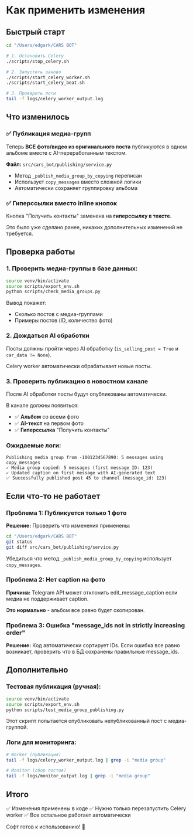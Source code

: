 # Как применить изменения

## Быстрый старт

```bash
cd "/Users/edgark/CARS BOT"

# 1. Остановить Celery
./scripts/stop_celery.sh

# 2. Запустить заново
./scripts/start_celery_worker.sh
./scripts/start_celery_beat.sh

# 3. Проверить логи
tail -f logs/celery_worker_output.log
```

## Что изменилось

### ✅ Публикация медиа-групп
Теперь **ВСЕ фото/видео из оригинального поста** публикуются в одном альбоме вместе с AI-переработанным текстом.

**Файл:** `src/cars_bot/publishing/service.py`
- Метод `_publish_media_group_by_copying` переписан
- Использует `copy_messages` вместо сложной логики
- Автоматически сохраняет группировку альбома

### ✅ Гиперссылки вместо inline кнопок
Кнопка "Получить контакты" заменена на **гиперссылку в тексте**.

Это было уже сделано ранее, никаких дополнительных изменений не требуется.

## Проверка работы

### 1. Проверить медиа-группы в базе данных:
```bash
source venv/bin/activate
source scripts/export_env.sh
python scripts/check_media_groups.py
```

Вывод покажет:
- Сколько постов с медиа-группами
- Примеры постов (ID, количество фото)

### 2. Дождаться AI обработки
Посты должны пройти через AI обработку (`is_selling_post = True` и `car_data != None`).

Celery worker автоматически обрабатывает новые посты.

### 3. Проверить публикацию в новостном канале
После AI обработки посты будут опубликованы автоматически.

В канале должны появиться:
- ✅ **Альбом** со всеми фото
- ✅ **AI-текст** на первом фото
- ✅ **Гиперссылка** "Получить контакты"

### Ожидаемые логи:
```
Publishing media group from -1001234567890: 5 messages using copy_messages
✓ Media group copied: 5 messages (first message ID: 123)
✓ Updated caption on first message with AI-generated text
✅ Successfully published post 45 to channel (message_id: 123)
```

## Если что-то не работает

### Проблема 1: Публикуется только 1 фото
**Решение:** Проверить что изменения применены:
```bash
cd "/Users/edgark/CARS BOT"
git status
git diff src/cars_bot/publishing/service.py
```

Убедиться что метод `_publish_media_group_by_copying` использует `copy_messages`.

### Проблема 2: Нет caption на фото
**Причина:** Telegram API может отклонить edit_message_caption если медиа не поддерживает caption.

**Это нормально** - альбом все равно будет скопирован.

### Проблема 3: Ошибка "message_ids not in strictly increasing order"
**Решение:** Код автоматически сортирует IDs. Если ошибка все равно возникает, проверить что в БД сохранены правильные message_ids.

## Дополнительно

### Тестовая публикация (ручная):
```bash
source venv/bin/activate
source scripts/export_env.sh
python scripts/test_media_group_publishing.py
```

Этот скрипт попытается опубликовать непубликованный пост с медиа-группой.

### Логи для мониторинга:
```bash
# Worker (публикация)
tail -f logs/celery_worker_output.log | grep -i "media group"

# Monitor (сбор постов)
tail -f logs/monitor_output.log | grep -i "media group"
```

## Итого

✅ Изменения применены в коде
✅ Нужно только перезапустить Celery worker
✅ Все остальное работает автоматически

Софт готов к использованию! 🎉

